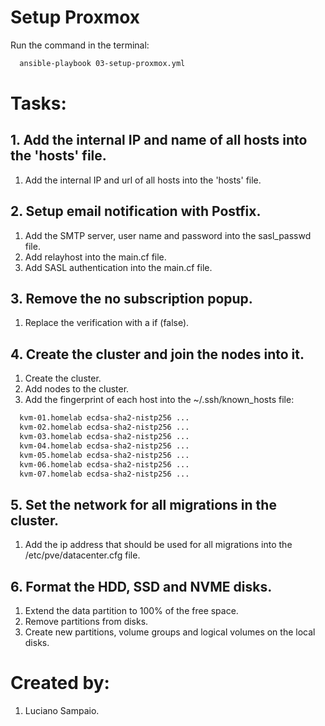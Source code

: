 # Setup Proxmox

Run the command in the terminal:
```bash
  ansible-playbook 03-setup-proxmox.yml
```

# Tasks:

## 1. Add the internal IP and name of all hosts into the 'hosts' file.
  1. Add the internal IP and url of all hosts into the 'hosts' file.

## 2. Setup email notification with Postfix.
  1. Add the SMTP server, user name and password into the sasl_passwd file.
  1. Add relayhost into the main.cf file.
  1. Add SASL authentication into the main.cf file.

## 3. Remove the no subscription popup.
  1. Replace the verification with a if (false).

## 4. Create the cluster and join the nodes into it.
  1. Create the cluster.
  1. Add nodes to the cluster.
  1. Add the fingerprint of each host into the ~/.ssh/known_hosts file:
  ```bash
    kvm-01.homelab ecdsa-sha2-nistp256 ...
    kvm-02.homelab ecdsa-sha2-nistp256 ...
    kvm-03.homelab ecdsa-sha2-nistp256 ...
    kvm-04.homelab ecdsa-sha2-nistp256 ...
    kvm-05.homelab ecdsa-sha2-nistp256 ...
    kvm-06.homelab ecdsa-sha2-nistp256 ...
    kvm-07.homelab ecdsa-sha2-nistp256 ...
  ```

## 5. Set the network for all migrations in the cluster.
  1. Add the ip address that should be used for all migrations into the /etc/pve/datacenter.cfg file.

## 6. Format the HDD, SSD and NVME disks.
  1. Extend the data partition to 100% of the free space.
  1. Remove partitions from disks.
  1. Create new partitions, volume groups and logical volumes on the local disks.

# Created by: 

1. Luciano Sampaio.